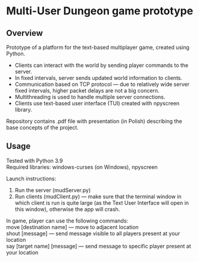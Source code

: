 # Multi-User Dungeon game prototype
## Overview
Prototype of a platform for the text-based multiplayer game, created using Python.
- Clients can interact with the world by sending player commands to the server.
- In fixed intervals, server sends updated world information to clients.
- Communication based on TCP protocol — due to relatively wide server fixed intervals, higher packet delays are not a big concern.
- Multithreading is used to handle multiple server connections.
- Clients use text-based user interface (TUI) created with npyscreen library.

Repository contains .pdf file with presentation (in Polish) describing the base concepts of the project.

## Usage
Tested with Python 3.9<br>
Required libraries: windows-curses (on Windows), npyscreen

Launch instructions:
1. Run the server (mudServer.py)
2. Run clients (mudClient.py) — make sure that the terminal window in which client is run is quite large (as the Text User Interface will open in this window), otherwise the app will crash.

In game, player can use the following commands:<br>
move [destination name] — move to adjacent location<br>
shout [message] — send message visible to all players present at your location<br>
say [target name] [message] — send message to specific player present at your location
